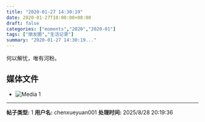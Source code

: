 ```yaml
---
title: "2020-01-27 14:30:19"
date: 2020-01-27T10:00:00+08:00
draft: false
categories: ["moments","2020","2020-01"]
tags: ["朋友圈","生活记录"]
summary: "2020-01-27 14:30:19..."
---
```


何以解忧，唯有河粉。

## 媒体文件

- ![Media 1](/Moments/photos/2020-01-27/202001271430190.jpg)

---

**帖子类型:** 1
**用户名:** chenxueyuan001
**处理时间:** 2025/8/28 20:19:36